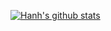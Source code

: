 [![Hanh's github stats](https://github-readme-stats.vercel.app/api?username=tranhanh3012&show_icons=true&count_private=true)](https://github.com/tranhanh3012/github-readme-stats)

